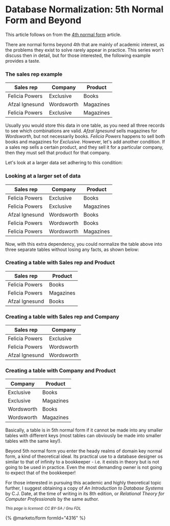 
# Database Normalization: 5th Normal Form and Beyond


This article follows on from the [4th normal form](database-normalization-4th-normal-form.md) article.


There are normal forms beyond 4th that are mainly of academic interest, as the problems they exist to solve rarely appear in practice. This series won't discuss then in detail, but for those interested, the following example provides a taste.


### The sales rep example



| Sales rep | Company | Product |
| --- | --- | --- |
| Felicia Powers | Exclusive | Books |
| Afzal Ignesund | Wordsworth | Magazines |
| Felicia Powers | Exclusive | Magazines |



Usually you would store this data in one table, as you need all three records to see which combinations are valid. *Afzal Ignesund* sells magazines for *Wordsworth*, but not necessarily books. *Felicia Powers* happens to sell both books and magazines for *Exclusive*. However, let's add another condition. If a sales rep sells a certain product, and they sell it for a particular company, then they must sell that product for that company.


Let's look at a larger data set adhering to this condition:


### Looking at a larger set of data



| Sales rep | Company | Product |
| --- | --- | --- |
| Felicia Powers | Exclusive | Books |
| Felicia Powers | Exclusive | Magazines |
| Afzal Ignesund | Wordsworth | Books |
| Felicia Powers | Wordsworth | Books |
| Felicia Powers | Wordsworth | Magazines |



Now, with this extra dependency, you could normalize the table above into three separate tables without losing any facts, as shown below:


### Creating a table with Sales rep and Product



| Sales rep | Product |
| --- | --- |
| Felicia Powers | Books |
| Felicia Powers | Magazines |
| Afzal Ignesund | Books |



### Creating a table with Sales rep and Company



| Sales rep | Company |
| --- | --- |
| Felicia Powers | Exclusive |
| Felicia Powers | Wordsworth |
| Afzal Ignesund | Wordsworth |



### Creating a table with Company and Product



| Company | Product |
| --- | --- |
| Exclusive | Books |
| Exclusive | Magazines |
| Wordsworth | Books |
| Wordsworth | Magazines |



Basically, a table is in 5th normal form if it cannot be made into any smaller tables with different keys (most tables can obviously be made into smaller tables with the same key!).


Beyond 5th normal form you enter the heady realms of domain key normal form, a kind of theoretical ideal. Its practical use to a database designer os similar to that of infinity to a bookkeeper - i.e. it exists in theory but is not going to be used in practice. Even the most demanding owner is not going to expect that of the bookkeeper!


For those interested in pursuing this academic and highly theoretical topic further, I suggest obtaining a copy of *An Introduction to Database Systems* by C.J. Date, at the time of writing in its 8th edition, or *Relational Theory for Computer Professionals* by the same author.


<sub>_This page is licensed: CC BY-SA / Gnu FDL_</sub>


{% @marketo/form formId="4316" %}
